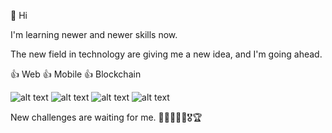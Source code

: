 👋 Hi

I'm learning newer and newer skills now.

The new field in technology are giving me a new idea, and I'm going ahead.

👍 Web
👍 Mobile
👍 Blockchain

![alt text](https://solidity.readthedocs.io/en/develop/_images/logo.svg)
![alt text](https://w7.pngwing.com/pngs/840/950/png-transparent-c-programming-language-computer-programming-array-data-structure-c-green-icon-text-camera-icon-logo.png)
![alt text](https://freepngimg.com/save/88891-helmet-cap-hard-hat-yellow-free-frame/1500x1500)
![alt text](https://www.google.com/url?sa=i&url=https%3A%2F%2F101blockchains.com%2Fbest-ethereum-development-tools%2F&psig=AOvVaw3AI1x8W06FoRqxd1n9t4jq&ust=1643196379601000&source=images&cd=vfe&ved=0CAgQjRxqFwoTCIiHqa7kzPUCFQAAAAAdAAAAABAD)

New challenges are waiting for me.  🙌🥇🥈🥉🏅🎖🏆

